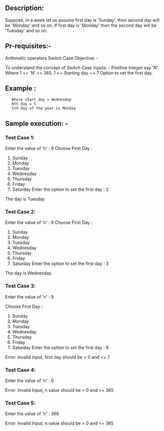 ## Description:

Suppose, in a week let us assume first day is 'Sunday', then second day will be 'Monday' and so on. If first day is 'Monday' then the second day will be 'Tuesday' and so on.

## Pr-requisites:-

Arithmetic operators
Switch Case
Objective: -

To understand the concept of Switch Case
Inputs: -
      Positive integer say 'N'. Where 1 <= 'N' <= 365.
      1 <= Starting day <= 7
      Option to set the first day.

## Example :

       Where start_day = Wednesday
       Nth day = 5
       5th day of the year is Monday

## Sample execution: -
### Test Case 1:
Enter the value of 'n' : 9
Choose First Day :
1. Sunday
2. Monday
3. Tuesday
4. Wednesday
5. Thursday
6. Friday
7. Saturday
Enter the option to set the first day : 2

The day is Tuesday
### Test Case 2:
Enter the value of 'n' : 9
Choose First Day :
1. Sunday
2. Monday
3. Tuesday
4. Wednesday
5. Thursday
6. Friday
7. Saturday
Enter the option to set the first day : 3

The day is Wednesday
### Test Case 3: 
Enter the value of 'n' : 9

Choose First Day :

1. Sunday
2. Monday
3. Tuesday
4. Wednesday
5. Thursday
6. Friday
7. Saturday
Enter the option to set the first day : 8

Error: Invalid input, first day should be > 0 and <= 7
### Test Case 4:

Enter the value of 'n' : 0

Error: Invalid Input, n value should be > 0 and <= 365

### Test Case 5:
Enter the value of 'n' : 366

Error: Invalid Input, n value should be > 0 and <= 365
